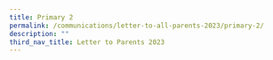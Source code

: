 ```yaml
---
title: Primary 2
permalink: /communications/letter-to-all-parents-2023/primary-2/
description: ""
third_nav_title: Letter to Parents 2023
---
```





